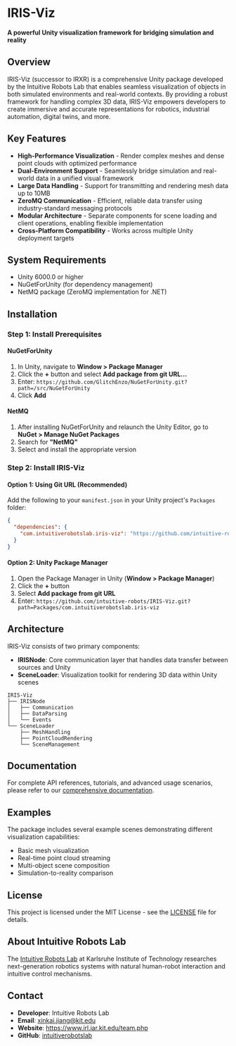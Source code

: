 # IRIS-Viz

**A powerful Unity visualization framework for bridging simulation and reality**

## Overview

IRIS-Viz (successor to IRXR) is a comprehensive Unity package developed by the Intuitive Robots Lab that enables seamless visualization of objects in both simulated environments and real-world contexts. By providing a robust framework for handling complex 3D data, IRIS-Viz empowers developers to create immersive and accurate representations for robotics, industrial automation, digital twins, and more.

## Key Features

- **High-Performance Visualization** - Render complex meshes and dense point clouds with optimized performance
- **Dual-Environment Support** - Seamlessly bridge simulation and real-world data in a unified visual framework
- **Large Data Handling** - Support for transmitting and rendering mesh data up to 10MB
- **ZeroMQ Communication** - Efficient, reliable data transfer using industry-standard messaging protocols
- **Modular Architecture** - Separate components for scene loading and client operations, enabling flexible implementation
- **Cross-Platform Compatibility** - Works across multiple Unity deployment targets

## System Requirements

- Unity 6000.0 or higher
- NuGetForUnity (for dependency management)
- NetMQ package (ZeroMQ implementation for .NET)

## Installation

### Step 1: Install Prerequisites

#### NuGetForUnity
1. In Unity, navigate to **Window > Package Manager**
2. Click the **+** button and select **Add package from git URL...**
3. Enter: `https://github.com/GlitchEnzo/NuGetForUnity.git?path=/src/NuGetForUnity`
4. Click **Add**

#### NetMQ
1. After installing NuGetForUnity and relaunch the Unity Editor, go to **NuGet > Manage NuGet Packages**
2. Search for **"NetMQ"**
3. Select and install the appropriate version

### Step 2: Install IRIS-Viz

#### Option 1: Using Git URL (Recommended)
Add the following to your `manifest.json` in your Unity project's `Packages` folder:

```json
{
  "dependencies": {
    "com.intuitiverobotslab.iris-viz": "https://github.com/intuitive-robots/IRIS-Viz.git?path=Packages/com.intuitiverobotslab.iris-viz"
  }
}
```

#### Option 2: Unity Package Manager
1. Open the Package Manager in Unity (**Window > Package Manager**)
2. Click the **+** button
3. Select **Add package from git URL**
4. Enter: `https://github.com/intuitive-robots/IRIS-Viz.git?path=Packages/com.intuitiverobotslab.iris-viz`


## Architecture

IRIS-Viz consists of two primary components:

- **IRISNode**: Core communication layer that handles data transfer between sources and Unity
- **SceneLoader**: Visualization toolkit for rendering 3D data within Unity scenes

```
IRIS-Viz
├── IRISNode
│   ├── Communication
│   ├── DataParsing
│   └── Events
└── SceneLoader
    ├── MeshHandling
    ├── PointCloudRendering
    └── SceneManagement
```

## Documentation

For complete API references, tutorials, and advanced usage scenarios, please refer to our [comprehensive documentation](Documentation~/index.md).

## Examples

The package includes several example scenes demonstrating different visualization capabilities:

- Basic mesh visualization
- Real-time point cloud streaming
- Multi-object scene composition
- Simulation-to-reality comparison

## License

This project is licensed under the MIT License - see the [LICENSE](LICENSE) file for details.

## About Intuitive Robots Lab

The [Intuitive Robots Lab](https://www.irl.iar.kit.edu/) at Karlsruhe Institute of Technology researches next-generation robotics systems with natural human-robot interaction and intuitive control mechanisms.

## Contact

- **Developer**: Intuitive Robots Lab
- **Email**: xinkai.jiang@kit.edu
- **Website**: https://www.irl.iar.kit.edu/team.php
- **GitHub**: [intuitiverobotslab](https://github.com/intuitiverobotslab)